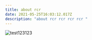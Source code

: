 ```yaml
---
title: about rcr
date: 2021-05-25T16:03:12.017Z
description: "about rcr rcr rcr rcr "
---
```

![test123123](/img/custom.png "About us image")
